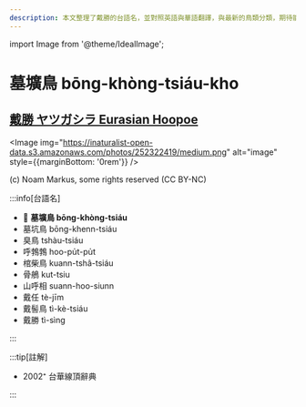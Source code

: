 ```yaml
---
description: 本文整理了戴勝的台語名，並對照英語與華語翻譯，與最新的鳥類分類，期待能夠供未來的台語鳥類圖鑑當作參考
---
```


import Image from '@theme/IdealImage';

# 墓壙鳥 bōng-khòng-tsiáu-kho

## [戴勝 ヤツガシラ Eurasian Hoopoe](https://ebird.org/species/hoopoe)

<Image img="https://inaturalist-open-data.s3.amazonaws.com/photos/252322419/medium.png" alt="image" style={{marginBottom: '0rem'}} />

<p className="image-caption">
(c) Noam Markus, some rights reserved (CC BY-NC)
</p>

:::info[台語名]

- 🎯 **墓壙鳥 bōng-khòng-tsiáu**
- 墓坑鳥 bōng-khenn-tsiáu
- 臭鳥 tshàu-tsiáu
- 呼鵓鵓 hoo-pu̍t-pu̍t
- 棺柴鳥 kuann-tshâ-tsiáu
- 骨鵃 kut-tsiu
- 山呼相 suann-hoo-siunn
- 戴任 tè-jīm
- 戴髻鳥 tì-kè-tsiáu
- 戴勝 tì-sìng

:::

:::tip[註解]

- 2002⁺ 台華線頂辭典

:::
